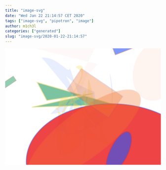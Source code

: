 ```yaml
---
title: "image-svg"
date: "Wed Jan 22 21:14:57 CET 2020"
tags: ["image-svg", "pipotron", "image"]
author: m1ch3l
categories: ["generated"]
slug: "image-svg/2020-01-22-21:14:57"
---
```


![](image.svg)
